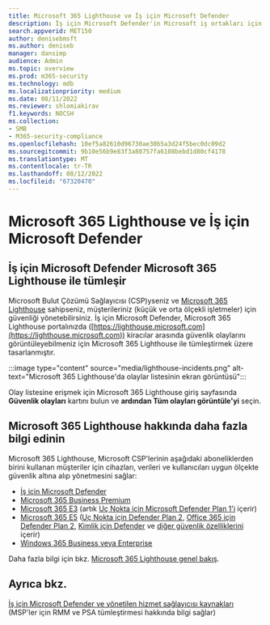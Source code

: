 ```yaml
---
title: Microsoft 365 Lighthouse ve İş için Microsoft Defender
description: İş için Microsoft Defender'in Microsoft iş ortakları için bir güvenlik çözümü olan Microsoft 365 Lighthouse ile nasıl tümleştirdiğini görün.
search.appverid: MET150
author: denisebmsft
ms.author: deniseb
manager: dansimp
audience: Admin
ms.topic: overview
ms.prod: m365-security
ms.technology: mdb
ms.localizationpriority: medium
ms.date: 08/11/2022
ms.reviewer: shlomiakirav
f1.keywords: NOCSH
ms.collection:
- SMB
- M365-security-compliance
ms.openlocfilehash: 10ef5a82610d96730ae30b5a3d24f5bec0dc09d2
ms.sourcegitcommit: 9b10e56b9e83f3a80757fa6108bebd1d80cf4178
ms.translationtype: MT
ms.contentlocale: tr-TR
ms.lasthandoff: 08/12/2022
ms.locfileid: "67320470"
---
```

# <a name="microsoft-365-lighthouse-and-microsoft-defender-for-business"></a>Microsoft 365 Lighthouse ve İş için Microsoft Defender

## <a name="microsoft-defender-for-business-integrates-with-microsoft-365-lighthouse"></a>İş için Microsoft Defender Microsoft 365 Lighthouse ile tümleşir

Microsoft Bulut Çözümü Sağlayıcısı (CSP)yseniz ve [Microsoft 365 Lighthouse](../../lighthouse/m365-lighthouse-overview.md) sahipseniz, müşterileriniz (küçük ve orta ölçekli işletmeler) için güvenliği yönetebilirsiniz. İş için Microsoft Defender, Microsoft 365 Lighthouse portalınızda ([https://lighthouse.microsoft.com](https://lighthouse.microsoft.com)) kiracılar arasında güvenlik olaylarını görüntüleyebilmeniz için Microsoft 365 Lighthouse ile tümleştirmek üzere tasarlanmıştır. 

:::image type="content" source="media/lighthouse-incidents.png" alt-text="Microsoft 365 Lighthouse'da olaylar listesinin ekran görüntüsü":::

Olay listesine erişmek için Microsoft 365 Lighthouse giriş sayfasında **Güvenlik olayları** kartını bulun ve **ardından Tüm olayları görüntüle'yi** seçin.

## <a name="learn-more-about-microsoft-365-lighthouse"></a>Microsoft 365 Lighthouse hakkında daha fazla bilgi edinin

Microsoft 365 Lighthouse, Microsoft CSP'lerinin aşağıdaki aboneliklerden birini kullanan müşteriler için cihazları, verileri ve kullanıcıları uygun ölçekte güvenlik altına alıp yönetmesini sağlar:

- [İş için Microsoft Defender](/security/defender-business/mdb-overview.md)
- [Microsoft 365 Business Premium](../../admin/admin-overview/what-is-microsoft-365.md)
- [Microsoft 365 E3](../../enterprise/microsoft-365-overview.md) (artık [Uç Nokta için Microsoft Defender Plan 1'i](../defender-endpoint/defender-endpoint-plan-1.md) içerir)
- [Microsoft 365 E5](../../enterprise/microsoft-365-overview.md) ([Uç Nokta için Defender Plan 2](../defender-endpoint/microsoft-defender-endpoint.md), [Office 365 için Defender Plan 2](../office-365-security/defender-for-office-365.md), [Kimlik için Defender](/defender-for-identity/what-is) ve [diğer güvenlik özelliklerini](../defender/microsoft-365-defender.md) içerir)
- [Windows 365 Business veya Enterprise](/windows-365/overview)

Daha fazla bilgi için bkz. [Microsoft 365 Lighthouse genel bakış](../../lighthouse/m365-lighthouse-overview.md).

## <a name="see-also"></a>Ayrıca bkz.

[İş için Microsoft Defender ve yönetilen hizmet sağlayıcısı kaynakları](mdb-partners.md) (MSP'ler için RMM ve PSA tümleştirmesi hakkında bilgi sağlar)
